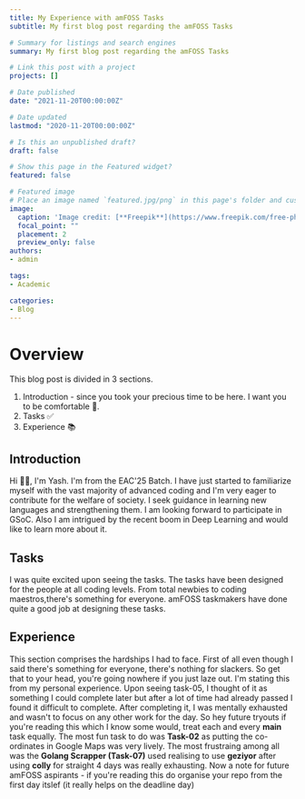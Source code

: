 ```yaml
---
title: My Experience with amFOSS Tasks
subtitle: My first blog post regarding the amFOSS Tasks

# Summary for listings and search engines
summary: My first blog post regarding the amFOSS Tasks

# Link this post with a project
projects: []

# Date published
date: "2021-11-20T00:00:00Z"

# Date updated
lastmod: "2020-11-20T00:00:00Z"

# Is this an unpublished draft?
draft: false

# Show this page in the Featured widget?
featured: false

# Featured image
# Place an image named `featured.jpg/png` in this page's folder and customize its options here.
image:
  caption: 'Image credit: [**Freepik**](https://www.freepik.com/free-photo/top-view-i-cant-message-card-being-cut-with-scissor_10424084.htm)'
  focal_point: ""
  placement: 2
  preview_only: false
authors:
- admin

tags:
- Academic

categories:
- Blog
---
```


# Overview
This blog post is divided in 3 sections.
1. Introduction - since you took your precious time to be here. I want you to be comfortable 🤗.
2. Tasks ✅
3. Experience 📚

<!-- {{< figure src="https://raw.githubusercontent.com/wowchemy/wowchemy-hugo-modules/master/academic.png" title="The template is mobile first with a responsive design to ensure that your site looks stunning on every device." >}} -->

## Introduction

Hi 👋🏻, I'm Yash. I'm from the EAC'25 Batch. I have just started to familiarize myself with the vast majority of advanced coding and I'm very eager to contribute for the welfare of society. I seek guidance in learning new languages and strengthening them. I am looking forward to participate in GSoC. Also I am intrigued by the recent boom in Deep Learning and would like to learn more about it.
## Tasks

I was quite excited upon seeing the tasks. The tasks have been designed for the people at all coding levels. From total newbies to coding maestros,there's something for everyone. amFOSS taskmakers have done quite a good job at designing these tasks.

## Experience
This section comprises the hardships I had to face. First of all even though I said there's something for everyone, there's nothing for slackers. So get that to your head, you're going nowhere if you just laze out. I'm stating this from my personal experience. 
Upon seeing task-05, I thought of it as something I could complete later but after a lot of time had already passed I found it difficult to complete. After completing it, I was mentally exhausted and wasn't to focus on any other work for the day. So hey future tryouts if you're reading this which I know some would, treat each and every **main** task equally. The most fun task to do was **Task-02** as putting the co-ordinates in Google Maps was very lively. The most frustraing among all was the **Golang Scrapper (Task-07)** used realising to use **geziyor** after using **colly** for straight 4 days was really exhausting. Now a note for future amFOSS aspirants - if you're reading this do organise your repo from the first day itslef (it really helps on the deadline day)

